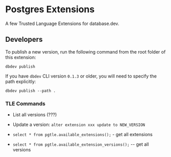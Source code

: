 # Postgres Extensions

A few Trusted Language Extensions for database.dev.

## Developers

To publish a new version, run the following command from the root folder of this extension:

`dbdev publish`

If you have `dbdev` CLI version `0.1.3` or older, you will need to specify the path explicitly:

`dbdev publish --path .`


### TLE Commands

- List all versions (???)
- Update a version: `alter extension xxx update to NEW_VERSION`


- `select * from pgtle.available_extensions();` - get all extensions
- `select * from pgtle.available_extension_versions();` -- get all versions